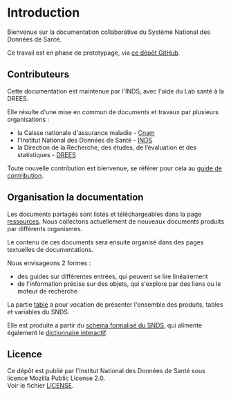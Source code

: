# Introduction
<!-- SPDX-License-Identifier: MPL-2.0 -->

Bienvenue sur la documentation collaborative du Système National des Données de Santé.

Ce travail est en phase de prototypage, via [ce dépôt GitHub](https://github.com/indsante/Documentation-SNDS).


## Contributeurs 

Cette documentation est maintenue par l'INDS, avec l'aide du Lab santé à la DREES.

Elle résulte d'une mise en commun de documents et travaux par plusieurs organisations :
- la Caisse nationale d'assurance maladie - [Cnam](https://www.ameli.fr/)
- l'Institut National des Données de Santé - [INDS](https://www.indsante.fr/)
- la Direction de la Recherche, des études, de l’évaluation et des statistiques - 
[DREES](https://drees.solidarites-sante.gouv.fr/etudes-et-statistiques/la-drees/)

Toute nouvelle contribution est bienvenue,
se référer pour cela au [guide de contribution](/documentation/contribuer.html). 


## Organisation la documentation

Les documents partagés sont listés et téléchargeables dans la page [ressources](/documentation/ressources). 
Nous collectons actuellement de nouveaux documents produits par différents organismes.

Le contenu de ces documents sera ensuite organisé dans des pages textuelles de documentations. 

Nous envisageons 2 formes :
- des guides sur différentes entrées, qui peuvent se lire linéairement
- de l'information précise sur des objets, qui s'explore par des liens ou le moteur de recherche 

La partie [table](/tables) a pour vocation de présenter l'ensemble des produits, tables et variables du SNDS. 

Elle est produite a partir du [schema formalisé du SNDS](https://gitlab.com/SNDS/schema-snds), qui alimente également le [dictionnaire interactif](http://dico-snds.health-data-hub.fr/).


## Licence

Ce dépôt est publié par l'Institut National des Données de Santé sous
licence Mozilla Public License 2.0.  
Voir le fichier [LICENSE](https://github.com/indsante/Documentation-SNDS/blob/master/LICENSE).